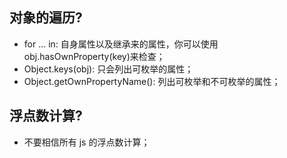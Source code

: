 ## 对象的遍历?

- for ... in: 自身属性以及继承来的属性，你可以使用 obj.hasOwnProperty(key)来检查；
- Object.keys(obj): 只会列出可枚举的属性；
- Object.getOwnPropertyName(): 列出可枚举和不可枚举的属性；

## 浮点数计算?

- 不要相信所有 js 的浮点数计算；
